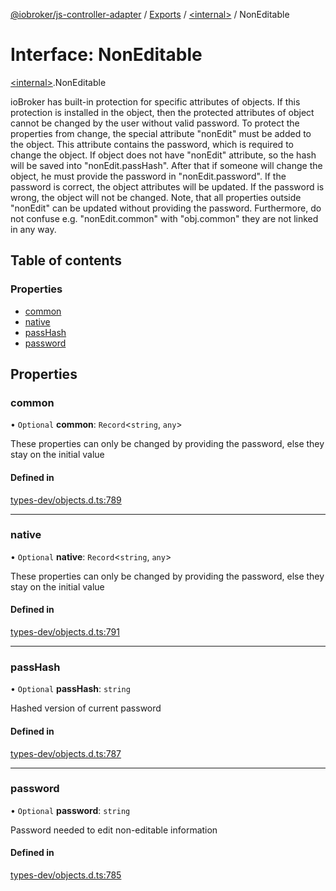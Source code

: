 [@iobroker/js-controller-adapter](../README.md) / [Exports](../modules.md) / [\<internal\>](../modules/internal_.md) / NonEditable

# Interface: NonEditable

[\<internal\>](../modules/internal_.md).NonEditable

ioBroker has built-in protection for specific attributes of objects. If this protection is installed in the object, then the protected attributes of object cannot be changed by the user without valid password.
To protect the properties from change, the special attribute "nonEdit" must be added to the object. This attribute contains the password, which is required to change the object.
If object does not have "nonEdit" attribute, so the hash will be saved into "nonEdit.passHash". After that if someone will change the object, he must provide the password in "nonEdit.password".
If the password is correct, the object attributes will be updated. If the password is wrong, the object will not be changed.
Note, that all properties outside "nonEdit" can be updated without providing the password. Furthermore, do not confuse e.g. "nonEdit.common" with "obj.common" they are not linked in any way.

## Table of contents

### Properties

- [common](internal_.NonEditable.md#common)
- [native](internal_.NonEditable.md#native)
- [passHash](internal_.NonEditable.md#passhash)
- [password](internal_.NonEditable.md#password)

## Properties

### common

• `Optional` **common**: `Record`\<`string`, `any`\>

These properties can only be changed by providing the password, else they stay on the initial value

#### Defined in

[types-dev/objects.d.ts:789](https://github.com/ioBroker/ioBroker.js-controller/blob/289fdff3/packages/types-dev/objects.d.ts#L789)

___

### native

• `Optional` **native**: `Record`\<`string`, `any`\>

These properties can only be changed by providing the password, else they stay on the initial value

#### Defined in

[types-dev/objects.d.ts:791](https://github.com/ioBroker/ioBroker.js-controller/blob/289fdff3/packages/types-dev/objects.d.ts#L791)

___

### passHash

• `Optional` **passHash**: `string`

Hashed version of current password

#### Defined in

[types-dev/objects.d.ts:787](https://github.com/ioBroker/ioBroker.js-controller/blob/289fdff3/packages/types-dev/objects.d.ts#L787)

___

### password

• `Optional` **password**: `string`

Password needed to edit non-editable information

#### Defined in

[types-dev/objects.d.ts:785](https://github.com/ioBroker/ioBroker.js-controller/blob/289fdff3/packages/types-dev/objects.d.ts#L785)
